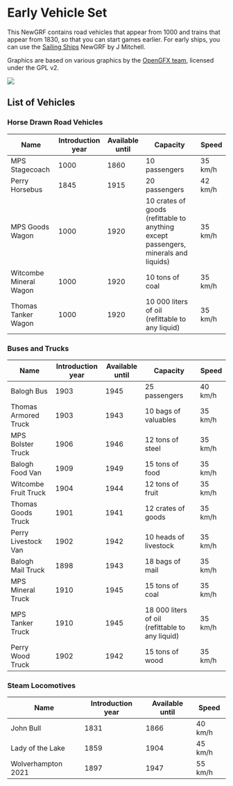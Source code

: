 # Early Vehicle Set

This NewGRF contains road vehicles that appear from 1000 and trains that appear from 1830, so that you can start games earlier. For early ships, you can use the [Sailing Ships](https://www.tt-forums.net/viewtopic.php?t=49040) NewGRF by J Mitchell.

Graphics are based on various graphics by the [OpenGFX team](https://github.com/OpenTTD/OpenGFX), licensed under the GPL v2.

![](https://i.stack.imgur.com/HFCUQ.png)

## List of Vehicles
### Horse Drawn Road Vehicles

Name | Introduction year | Available until | Capacity | Speed
---- | ----------------- | --------------- | -------- | -----
MPS Stagecoach | 1000 | 1860 | 10 passengers | 35 km/h
Perry Horsebus | 1845 | 1915 | 20 passengers | 42 km/h
MPS Goods Wagon | 1000 | 1920 | 10 crates of goods (refittable to anything except passengers, minerals and liquids) | 35 km/h
Witcombe Mineral Wagon | 1000 | 1920 | 10 tons of coal | 35 km/h
Thomas Tanker Wagon | 1000 | 1920 | 10 000 liters of oil (refittable to any liquid) | 35 km/h

### Buses and Trucks

Name | Introduction year | Available until | Capacity | Speed
---- | ----------------- | --------------- | -------- | -----
Balogh Bus | 1903 | 1945 | 25 passengers | 40 km/h
Thomas Armored Truck | 1903 | 1943 | 10 bags of valuables | 35 km/h
MPS Bolster Truck | 1906 | 1946 | 12 tons of steel | 35 km/h
Balogh Food Van | 1909 | 1949 | 15 tons of food | 35 km/h
Witcombe Fruit Truck | 1904 | 1944 | 12 tons of fruit | 35 km/h
Thomas Goods Truck | 1901 | 1941 | 12 crates of goods | 35 km/h
Perry Livestock Van | 1902 | 1942 | 10 heads of livestock | 35 km/h
Balogh Mail Truck | 1898 | 1943 | 18 bags of mail | 35 km/h
MPS Mineral Truck | 1910 | 1945 | 15 tons of coal | 35 km/h
MPS Tanker Truck | 1910 | 1945 | 18 000 liters of oil (refittable to any liquid) | 35 km/h
Perry Wood Truck | 1902 | 1942 | 15 tons of wood | 35 km/h

### Steam Locomotives

Name | Introduction year | Available until | Speed
---- | ----------------- | --------------- | -----
John Bull | 1831 | 1866 | 40 km/h
Lady of the Lake | 1859 | 1904 | 45 km/h
Wolverhampton 2021 | 1897 | 1947 | 55 km/h
